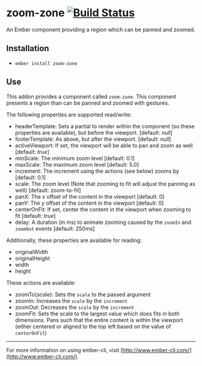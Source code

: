 # zoom-zone [![Build Status](https://travis-ci.org/crazymykl/zoom-zone.svg)](https://travis-ci.org/crazymykl/zoom-zone)

An Ember component providing a region which can be panned and zoomed.

## Installation

* `ember install zoom-zone`

## Use

This addon provides a component called `zoom-zone`. This component presents a region than can be panned and zoomed with gestures.

The following properties are supported read/write:

* headerTemplate: Sets a partial to render within the component (so these properties are available), but before the viewport. [default: _null_]
* footerTemplate: As above, but after the viewport. [default: _null_]
* activeViewport: If set, the viewport will be able to pan and zoom as well [default: _true_]
* minScale: The minimum zoom level [default: 0.1]
* maxScale: The maximum zoom level [default: 5.0]
* increment: The increment using the actions (see below) zooms by [default: 0.1]
* scale: The zoom level (Note that zooming to fit will adjust the panning as well) [default: zoom-to-fit]
* panX: The _x_ offset of the content in the viewport [default: 0]
* panY: The _y_ offset of the content in the viewport [default: 0]
* centerOnFit: If set, center the content in the viewport when zooming to fit [default: _true_]
* delay: A duration (in ms) to animate zooming caused by the `zoomIn` and `zoomOut` events [default: 250ms]

Additionally, these properties are available for reading:

* originalWidth
* originalHeight
* width
* height

These actions are available:

* zoomTo(_scale_): Sets the `scale` to the passed argument
* zoomIn: Increases the `scale` by the `increment`
* zoomOut: Decreases the `scale` by the `increment`
* zoomFit: Sets the scale to the largest value which does fits in both dimensions. Pans such that the entire content is within the viewport (either centered or aligned to the top left based on the value of `centerOnFit`)

---

For more information on using ember-cli, visit [http://www.ember-cli.com/](http://www.ember-cli.com/).
